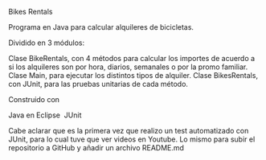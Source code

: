 Bikes Rentals

Programa en Java para calcular alquileres de bicicletas.

Dividido en 3 módulos: 

Clase BikeRentals, con 4 métodos para calcular los importes de acuerdo a si los alquileres son por hora, diarios, semanales o por la promo familiar.
Clase Main, para ejecutar los distintos tipos de alquiler.
Clase BikesRentals, con JUnit, para las pruebas unitarias de cada método.

Construido con 

 Java en Eclipse 
 JUnit
 
Cabe aclarar que es la primera vez que realizo un test automatizado con JUnit, para lo cual tuve que ver videos en Youtube. Lo mismo para subir el repositorio a GitHub y añadir un archivo README.md

